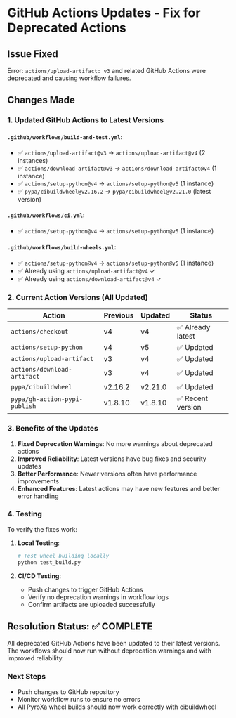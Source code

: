 # GitHub Actions Updates - Fix for Deprecated Actions

## Issue Fixed
Error: `actions/upload-artifact: v3` and related GitHub Actions were deprecated and causing workflow failures.

## Changes Made

### 1. Updated GitHub Actions to Latest Versions

#### `.github/workflows/build-and-test.yml`:
- ✅ `actions/upload-artifact@v3` → `actions/upload-artifact@v4` (2 instances)
- ✅ `actions/download-artifact@v3` → `actions/download-artifact@v4` (1 instance)  
- ✅ `actions/setup-python@v4` → `actions/setup-python@v5` (1 instance)
- ✅ `pypa/cibuildwheel@v2.16.2` → `pypa/cibuildwheel@v2.21.0` (latest version)

#### `.github/workflows/ci.yml`:
- ✅ `actions/setup-python@v4` → `actions/setup-python@v5` (1 instance)

#### `.github/workflows/build-wheels.yml`:
- ✅ `actions/setup-python@v4` → `actions/setup-python@v5` (1 instance)
- ✅ Already using `actions/upload-artifact@v4` ✓
- ✅ Already using `actions/download-artifact@v4` ✓

### 2. Current Action Versions (All Updated)

| Action | Previous | Updated | Status |
|--------|----------|---------|--------|
| `actions/checkout` | v4 | v4 | ✅ Already latest |
| `actions/setup-python` | v4 | v5 | ✅ Updated |
| `actions/upload-artifact` | v3 | v4 | ✅ Updated |
| `actions/download-artifact` | v3 | v4 | ✅ Updated |
| `pypa/cibuildwheel` | v2.16.2 | v2.21.0 | ✅ Updated |
| `pypa/gh-action-pypi-publish` | v1.8.10 | v1.8.10 | ✅ Recent version |

### 3. Benefits of the Updates

1. **Fixed Deprecation Warnings**: No more warnings about deprecated actions
2. **Improved Reliability**: Latest versions have bug fixes and security updates
3. **Better Performance**: Newer versions often have performance improvements
4. **Enhanced Features**: Latest actions may have new features and better error handling

### 4. Testing

To verify the fixes work:

1. **Local Testing**: 
   ```bash
   # Test wheel building locally
   python test_build.py
   ```

2. **CI/CD Testing**:
   - Push changes to trigger GitHub Actions
   - Verify no deprecation warnings in workflow logs
   - Confirm artifacts are uploaded successfully

## Resolution Status: ✅ COMPLETE

All deprecated GitHub Actions have been updated to their latest versions. The workflows should now run without deprecation warnings and with improved reliability.

### Next Steps
- Push changes to GitHub repository
- Monitor workflow runs to ensure no errors
- All PyroXa wheel builds should now work correctly with cibuildwheel
